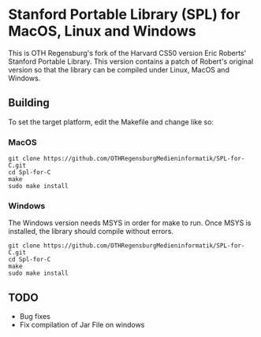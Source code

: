 # Stanford Portable Library (SPL) for MacOS, Linux and Windows

This is OTH Regensburg's fork of the Harvard CS50 version Eric Roberts' Stanford Portable Library. This version contains a patch of Robert's original version so that the library can be compiled under Linux, MacOS and Windows.

## Building
To set the target platform, edit the Makefile and change like so:

### MacOS

    git clone https://github.com/OTHRegensburgMedieninformatik/SPL-for-C.git
    cd Spl-for-C
    make
    sudo make install

### Windows

The Windows version needs MSYS in order for make to run. Once MSYS is installed, the library should compile without errors.
    
    git clone https://github.com/OTHRegensburgMedieninformatik/SPL-for-C.git
    cd Spl-for-C
    make
    sudo make install

## TODO

* Bug fixes
* Fix compilation of Jar File on windows
